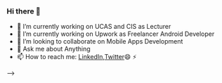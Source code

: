 ### Hi there 👋


- 🔭 I’m currently working on UCAS and CIS as Lecturer
- 🔭 I’m currently working on Upwork as Freelancer Android Developer
- 👯 I’m looking to collaborate on Mobile Apps Development  
- 💬 Ask me about Anything
- 📫 How to reach me: [LinkedIn](https://www.linkedin.com/in/mahmoud-abujadallah-88104a176/),[Twitter](https://twitter.com/ma7moudjadallah)😄
⚡



-->
